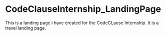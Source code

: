 # CodeClauseInternship_LandingPage
This is a landing page i have created for the CodeCLause Internship. It is a travel landing page.
